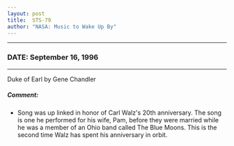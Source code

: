 ```yaml
---
layout: post
title:  STS-79
author: "NASA: Music to Wake Up By"
---
```


----
### DATE: September 16, 1996
----
Duke of Earl by Gene Chandler

##### Comment:
* Song was up linked in honor of Carl Walz's 20th anniversary. The song is one he performed for his wife, Pam, before they were married while he was a member of an Ohio band called The Blue Moons. This is the second time Walz has spent his anniversary in orbit.
